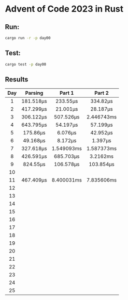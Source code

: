 # Advent of Code 2023 in Rust

## Run:

```bash
cargo run -r -p day00
```

## Test:

```bash
cargo test -p day00
```

## Results

|  Day  |  Parsing  |   Part 1   |   Part 2   |
| :---: | :-------: | :--------: | :--------: |
|   1   | 181.518µs |  233.55µs  |  334.82µs  |
|   2   | 417.299µs |  21.001µs  |  28.187µs  |
|   3   | 306.122µs | 507.526µs  | 2.446743ms |
|   4   | 643.795µs |  54.197µs  |  57.199µs  |
|   5   | 175.86µs  |  6.076µs   |  42.952µs  |
|   6   | 49.168µs  |  8.172µs   |  1.397µs   |
|   7   | 327.618µs | 1.549093ms | 1.587373ms |
|   8   | 426.591µs | 685.703µs  |  3.2162ms  |
|   9   | 824.55µs  | 106.578µs  | 103.854µs  |
|  10   |           |            |            |
|  11   | 467.409µs | 8.400031ms | 7.835606ms |
|  12   |           |            |            |
|  13   |           |            |            |
|  14   |           |            |            |
|  15   |           |            |            |
|  16   |           |            |            |
|  17   |           |            |            |
|  18   |           |            |            |
|  19   |           |            |            |
|  20   |           |            |            |
|  21   |           |            |            |
|  22   |           |            |            |
|  23   |           |            |            |
|  24   |           |            |            |
|  25   |           |            |            |

